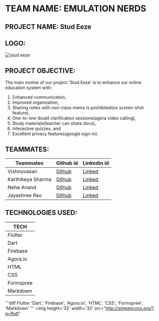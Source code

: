 # TEAM NAME: EMULATION NERDS

## PROJECT NAME: Stud Eeze

## LOGO:
![stud eeze](https://user-images.githubusercontent.com/64918181/99865607-02332e80-2bd1-11eb-97f6-de39e6dd7eb5.jpg)

## PROJECT OBJECTIVE:
The main motive of our project 'Stud Eeze' is to enhance our online education system with: 
1. Enhanced communication,
2. Improved organization,
3. Sharing notes with non-class mems is prohibited(no screen-shot feature),
4. One-to-one doubt clarification sessions(agora video calling),
5. Study materials(teacher can share docs), 
6. Interactive quizzes, and
7. Excellent privacy features(google sign-in).

## TEAMMATES:
| Teammates | Github id | Linkedin id 
| --- | --- | ---
| Vishnuvasan | [Github](https://github.com/Cipher-unhsiV "Vishnu profile") | [Linked](https://www.linkedin.com/in/vishnuvasan-srinivasan-0b2012194/ "Vishnu")
| Karthikeya Sharma | [Github](https://github.com/savagecarol "Karthikeya profile") | [Linked](https://www.linkedin.com/in/savagecarol/ "Karthikey")
| Neha Anand | [Github](https://github.com/NehaAnand28 "Neha profile") | [Linked](https://www.linkedin.com/in/neha-anand-927157200/ "Neha")
| Jayashree Rao | [Github](https://github.com/Jayashreerao15 "Jayashree profile") | [Linked](https://www.linkedin.com/in/jayashree-rao-7a4a461b8/ "Jayashree")

## TECHNOLOGIES USED:
| TECH |
| --- |
| Flutter |
| Dart | 
| Firebase |
| Agora.io |
| HTML | 
| CSS | 
| Formspree | 
| Markdown |

 '''diff
 Flutter 'Dart', 'Firebase', 'Agora.io', 'HTML', 'CSS', 'Formspree', 'Markdown'
 '''
<img height='32' width='32' src="http://simpleicons.org/?q=flutt"
